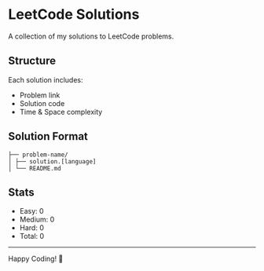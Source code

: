 # LeetCode Solutions

A collection of my solutions to LeetCode problems.

## Structure

Each solution includes:
- Problem link
- Solution code
- Time & Space complexity

## Solution Format

```
├── problem-name/
│ ├── solution.[language]
│ └── README.md
```


## Stats
- Easy: 0
- Medium: 0
- Hard: 0
- Total: 0

---
Happy Coding! 🎯